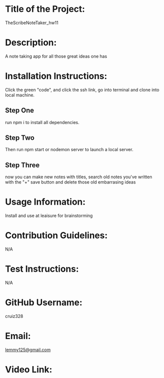 # Title of the Project: 
TheScribeNoteTaker_hw11
 # Description:
  A note taking app for all those great ideas one has
 # Installation Instructions:
  Click the green "code", and click the ssh link, go into terminal and clone into local machine. 
## Step One
  run npm i to install all dependencies. 
## Step Two
   Then run npm start or nodemon server to launch a local server. 
## Step Three
   now you can make new notes with titles, search old notes you've written with the "+" save button and delete those old embarrasing ideas 
 # Usage Information:
  Install and use at leaisure for brainstorming
 # Contribution Guidelines:
 N/A 
 # Test Instructions:
 N/A
 # GitHub Username:
 cruiz328 
 # Email:
 lemmy125@gmail.com
# Video Link:
